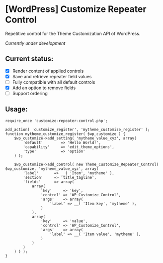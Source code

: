# [WordPress] Customize Repeater Control
Repetitive control for the Theme Customization API of WordPress.

_Currently under development_

## Current status:

*  [x] Render content of applied controls
*  [x] Save and retrieve repeater field values
*  [ ] Fully compatible with all default controls
*  [x] Add an option to remove fields
*  [ ] Support ordering

## Usage:
````
require_once 'customize-repeater-control.php';

add_action( 'customize_register', 'mytheme_customize_register' );
function mytheme_customize_register( $wp_customize ) {
	$wp_customize->add_setting( 'mytheme_value_xyz', array(
		'default'        => 'Hello World!',
		'capability'     => 'edit_theme_options',
		'type'           => 'option'
	) );

	$wp_customize->add_control( new Theme_Customize_Repeater_Control( $wp_customize, 'mytheme_value_xyz', array(
		'label'       => __( 'Item', 'mytheme' ),
		'section'     => 'title_tagline',
		'fields'      => array(
			array(
				'key'     => 'key',
				'control' => 'WP_Customize_Control',
				'args'    => array(
					'label' => __( 'Item key', 'mytheme' ),
				)
			),
			array(
				'key'     => 'value',
				'control' => 'WP_Customize_Control',
				'args'    => array(
					'label' => __( 'Item value', 'mytheme' ),
				)
			)
		)
	) ) );
}
````
